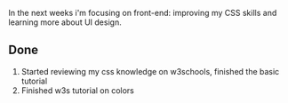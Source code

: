 In the next weeks i'm focusing on front-end: improving my CSS skills and learning more about UI design. 

## Done

1. Started reviewing my css knowledge on w3schools, finished the basic tutorial
2. Finished w3s tutorial on colors